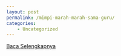 ```yaml
---
layout: post
permalink: /mimpi-marah-marah-sama-guru/
categories:
    - Uncategorized
---
```


[Baca Selengkapnya](/08)